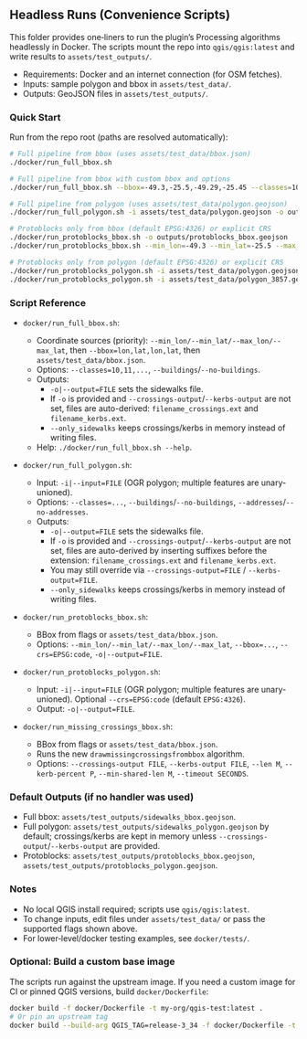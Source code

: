 ## Headless Runs (Convenience Scripts)

This folder provides one‑liners to run the plugin’s Processing algorithms headlessly in Docker. The scripts mount the repo into `qgis/qgis:latest` and write results to `assets/test_outputs/`.

- Requirements: Docker and an internet connection (for OSM fetches).
- Inputs: sample polygon and bbox in `assets/test_data/`.
- Outputs: GeoJSON files in `assets/test_outputs/`.

### Quick Start

Run from the repo root (paths are resolved automatically):

```bash
# Full pipeline from bbox (uses assets/test_data/bbox.json)
./docker/run_full_bbox.sh

# Full pipeline from bbox with custom bbox and options
./docker/run_full_bbox.sh --bbox=-49.3,-25.5,-49.29,-25.45 --classes=10,11 --no-buildings -o outputs/sidewalks_bbox.gpkg

# Full pipeline from polygon (uses assets/test_data/polygon.geojson)
./docker/run_full_polygon.sh -i assets/test_data/polygon.geojson -o outputs/sidewalks_polygon.geojson --no-buildings --no-addresses

# Protoblocks only from bbox (default EPSG:4326) or explicit CRS
./docker/run_protoblocks_bbox.sh -o outputs/protoblocks_bbox.geojson
./docker/run_protoblocks_bbox.sh --min_lon=-49.3 --min_lat=-25.5 --max_lon=-49.29 --max_lat=-25.45 --crs=EPSG:4326 -o outputs/proto_bbox.gpkg

# Protoblocks only from polygon (default EPSG:4326) or explicit CRS
./docker/run_protoblocks_polygon.sh -i assets/test_data/polygon.geojson -o outputs/protoblocks_polygon.geojson
./docker/run_protoblocks_polygon.sh -i assets/test_data/polygon_3857.geojson --crs=EPSG:3857 -o outputs/proto_poly.gpkg
```

### Script Reference

- `docker/run_full_bbox.sh`:
  - Coordinate sources (priority): `--min_lon/--min_lat/--max_lon/--max_lat`, then `--bbox=lon,lat,lon,lat`, then `assets/test_data/bbox.json`.
  - Options: `--classes=10,11,...`, `--buildings`/`--no-buildings`.
  - Outputs:
    - `-o|--output=FILE` sets the sidewalks file.
    - If `-o` is provided and `--crossings-output`/`--kerbs-output` are not set, files are auto-derived: `filename_crossings.ext` and `filename_kerbs.ext`.
    - `--only_sidewalks` keeps crossings/kerbs in memory instead of writing files.
  - Help: `./docker/run_full_bbox.sh --help`.

- `docker/run_full_polygon.sh`:
  - Input: `-i|--input=FILE` (OGR polygon; multiple features are unary-unioned).
  - Options: `--classes=...`, `--buildings`/`--no-buildings`, `--addresses`/`--no-addresses`.
  - Outputs:
    - `-o|--output=FILE` sets the sidewalks file.
    - If `-o` is provided and `--crossings-output`/`--kerbs-output` are not set, files are auto-derived by inserting suffixes before the extension: `filename_crossings.ext` and `filename_kerbs.ext`.
    - You may still override via `--crossings-output=FILE` / `--kerbs-output=FILE`.
    - `--only_sidewalks` keeps crossings/kerbs in memory instead of writing files.

- `docker/run_protoblocks_bbox.sh`:
  - BBox from flags or `assets/test_data/bbox.json`.
  - Options: `--min_lon/--min_lat/--max_lon/--max_lat`, `--bbox=...`, `--crs=EPSG:code`, `-o|--output=FILE`.

- `docker/run_protoblocks_polygon.sh`:
  - Input: `-i|--input=FILE` (OGR polygon; multiple features are unary-unioned). Optional `--crs=EPSG:code` (default `EPSG:4326`).
  - Output: `-o|--output=FILE`.

- `docker/run_missing_crossings_bbox.sh`:
  - BBox from flags or `assets/test_data/bbox.json`.
  - Runs the new `drawmissingcrossingsfrombbox` algorithm.
  - Options: `--crossings-output FILE`, `--kerbs-output FILE`, `--len M`, `--kerb-percent P`, `--min-shared-len M`, `--timeout SECONDS`.

### Default Outputs (if no handler was used)

- Full bbox: `assets/test_outputs/sidewalks_bbox.geojson`.
- Full polygon: `assets/test_outputs/sidewalks_polygon.geojson` by default; crossings/kerbs are kept in memory unless `--crossings-output`/`--kerbs-output` are provided.
- Protoblocks: `assets/test_outputs/protoblocks_bbox.geojson`, `assets/test_outputs/protoblocks_polygon.geojson`.

### Notes

- No local QGIS install required; scripts use `qgis/qgis:latest`.
- To change inputs, edit files under `assets/test_data/` or pass the supported flags shown above.
- For lower‑level/docker testing examples, see `docker/tests/`.

### Optional: Build a custom base image

The scripts run against the upstream image. If you need a custom image for CI or pinned QGIS versions, build `docker/Dockerfile`:

```bash
docker build -f docker/Dockerfile -t my-org/qgis-test:latest .
# Or pin an upstream tag
docker build --build-arg QGIS_TAG=release-3_34 -f docker/Dockerfile -t my-org/qgis-test:3.34 .
```
